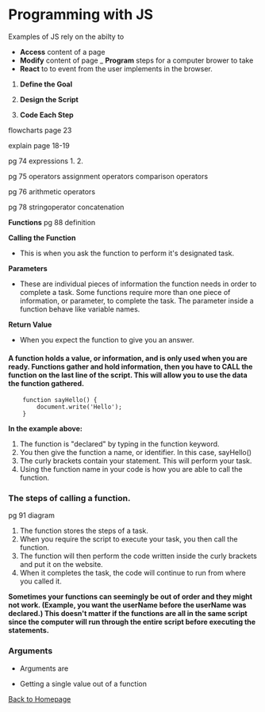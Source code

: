 # Programming with JS

Examples of JS rely on the abilty to 

- **Access** content of a page
- **Modify** content of page
_ **Program** steps for a computer brower to take
- **React** to to event from the user implements in the browser.

1. **Define the Goal**

2. **Design the Script**

3. **Code Each Step**

flowcharts page 23

explain page 18-19

pg 74 expressions
1.
2.

pg 75 operators
assignment operators
comparison operators

pg 76 arithmetic operators

pg 78 stringoperator
concatenation

**Functions**
pg 88 definition

**Calling the Function**

- This is when you ask the function to perform it's designated task.

**Parameters** 

- These are individual pieces of information the function needs in order to complete a task. Some functions require more than one piece of information, or parameter, to complete the task. The parameter inside a function behave like variable names.

**Return Value**

- When you expect the function to give you an answer.

#### A function holds a value, or information, and is only used when you are ready. Functions gather and hold information, then you have to **CALL** the function on the last line of the script. This will allow you to use the data the function gathered.

        function sayHello() {
            document.write('Hello');
        }

**In the example above:**

1. The function is "declared" by typing in the function keyword. 
2. You then give the function a name, or identifier. In this case, sayHello()
3. The curly brackets contain your statement. This will perform your task.
4. Using the function name in your code is how you are able to call the function.

### The steps of calling a function.
pg 91 diagram
1. The function stores the steps of a task.
2. When you require the script to execute your task, you then call the function.
3. The function will then perform the code written inside the curly brackets and put it on the website.
4. When it completes the task, the code will continue to run from where you called it.

**Sometimes your functions can seemingly be out of order and they might not work. (Example, you want the userName before the userName was declared.) This doesn't matter if the functions are all in the same script since the computer will run through the entire script before executing the statements.**

### Arguments

- Arguments are

- Getting a single value out of a function

[Back to Homepage](README.md)
